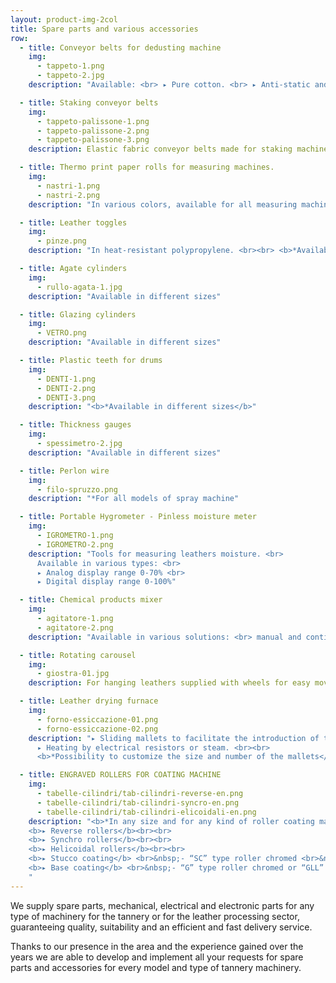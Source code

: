 ```yaml
---
layout: product-img-2col
title: Spare parts and various accessories
row:
  - title: Conveyor belts for dedusting machine
    img:
      - tappeto-1.png
      - tappeto-2.jpg
    description: "Available: <br> ▸ Pure cotton. <br> ▸ Anti-static and dust-proof without raised seams."

  - title: Staking conveyor belts
    img:
      - tappeto-palissone-1.png
      - tappeto-palissone-2.png
      - tappeto-palissone-3.png
    description: Elastic fabric conveyor belts made for staking machines Baggio; 3P; Cartigliano ecc. <br><br> <b>*Available in different materials and for all staking machine models</b>

  - title: Thermo print paper rolls for measuring machines.
    img:
      - nastri-1.png
      - nastri-2.png
    description: "In various colors, available for all measuring machine models."

  - title: Leather toggles
    img:
      - pinze.png
    description: "In heat-resistant polypropylene. <br><br> <b>*Available in various types and materials</b>"

  - title: Agate cylinders
    img:
      - rullo-agata-1.jpg
    description: "Available in different sizes"

  - title: Glazing cylinders
    img:
      - VETRO.png
    description: "Available in different sizes"

  - title: Plastic teeth for drums
    img:
      - DENTI-1.png
      - DENTI-2.png
      - DENTI-3.png
    description: "<b>*Available in different sizes</b>"

  - title: Thickness gauges
    img:
      - spessimetro-2.jpg
    description: "Available in different sizes"

  - title: Perlon wire
    img:
      - filo-spruzzo.png
    description: "*For all models of spray machine"

  - title: Portable Hygrometer - Pinless moisture meter
    img:
      - IGROMETRO-1.png
      - IGROMETRO-2.png
    description: "Tools for measuring leathers moisture. <br>
      Available in various types: <br>
      ▸ Analog display range 0-70% <br>
      ▸ Digital display range 0-100%"

  - title: Chemical products mixer
    img:
      - agitatore-1.png
      - agitatore-2.png
    description: "Available in various solutions: <br> manual and continuous operation for drums or tanks. <br> Suitable to solve any agitation needs."

  - title: Rotating carousel
    img:
      - giostra-01.jpg
    description: For hanging leathers supplied with wheels for easy movement, foldable.

  - title: Leather drying furnace
    img:
      - forno-essiccazione-01.png
      - forno-essiccazione-02.png
    description: "▸ Sliding mallets to facilitate the introduction of the leathers. <br>
      ▸ Heating by electrical resistors or steam. <br><br>
      <b>*Possibility to customize the size and number of the mallets</b>"

  - title: ENGRAVED ROLLERS FOR COATING MACHINE
    img:
      - tabelle-cilindri/tab-cilindri-reverse-en.png
      - tabelle-cilindri/tab-cilindri-syncro-en.png
      - tabelle-cilindri/tab-cilindri-elicoidali-en.png
    description: "<b>*In any size and for any kind of roller coating machine</b> <br><br>
    <b>▸ Reverse rollers</b><br><br>
    <b>▸ Synchro rollers</b><br><br>
    <b>▸ Helicoidal rollers</b><br><br>
    <b>▸ Stucco coating</b> <br>&nbsp;- “SC” type roller chromed <br>&nbsp;- “SSLL” type roller long life<br><br>
    <b>▸ Base coating</b> <br>&nbsp;- “G” type roller chromed or “GLL” long life <br>&nbsp;- “NP” type roller chromed or “NPLL” type long life<br><br>
    "
---
```


We supply spare parts, mechanical, electrical and electronic parts for any type of machinery for the tannery or for the leather processing sector, guaranteeing quality, suitability and an efficient and fast delivery service.

Thanks to our presence in the area and the experience gained over the years we are able to develop and implement all your requests for spare parts and accessories for every model and type of tannery machinery.
